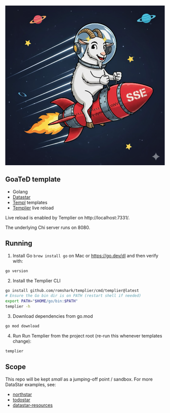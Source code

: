 ![Happy Goat](goated.jpg)

## GoaTeD template
- Golang
- [Datastar](https://data-star.dev/)
- [Templ](https://templ.guide/) templates
- [Templier](https://github.com/romshark/templier) live reload

Live reload is enabled by Templier on http://localhost:7331/.

The underlying Chi server runs on 8080.

## Running
1. Install Go
`brew install go` on Mac or https://go.dev/dl and then verify with:
```sh
go version
```
2. Install the Templier CLI
```sh
go install github.com/romshark/templier/cmd/templier@latest
# Ensure the Go bin dir is on PATH (restart shell if needed)
export PATH="$HOME/go/bin:$PATH"
templier -h
```

3. Download dependencies from go.mod
```sh
go mod download
```
4. Run
Run Templier from the project root (re-run this whenever templates change):
```sh
templier
```

## Scope
This repo will be kept *small* as a jumping-off point / sandbox. For more DataStar examples, see:

- [northstar](https://github.com/zangster300/northstar)
- [todostar](https://github.com/romshark/todostar)
- [datastar-resources](https://github.com/alvarolm/datastar-resources)